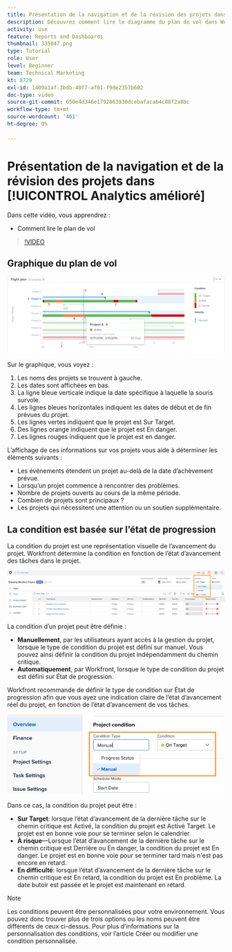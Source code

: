 ```yaml
---
title: Présentation de la navigation et de la révision des projets dans [!UICONTROL Analytics amélioré]
description: Découvrez comment lire le diagramme du plan de vol dans Workfront.
activity: use
feature: Reports and Dashboards
thumbnail: 335047.png
type: Tutorial
role: User
level: Beginner
team: Technical Marketing
kt: 8729
exl-id: 1409a1af-3bdb-40f7-af01-f9de2357b602
doc-type: video
source-git-commit: 650e4d346e1792863930dcebafacab4c88f2a8bc
workflow-type: tm+mt
source-wordcount: '461'
ht-degree: 0%

---
```


# Présentation de la navigation et de la révision des projets dans [!UICONTROL Analytics amélioré]

Dans cette vidéo, vous apprendrez :

* Comment lire le plan de vol

>[!VIDEO](https://video.tv.adobe.com/v/335047/?quality=12&learn=on)

## Graphique du plan de vol

![Une image d’un graphique du plan de vol avec des nombres correspondant aux balles ci-dessous](assets/section-2-1.png)

Sur le graphique, vous voyez :

1. Les noms des projets se trouvent à gauche.
1. Les dates sont affichées en bas.
1. La ligne bleue verticale indique la date spécifique à laquelle la souris survole.
1. Les lignes bleues horizontales indiquent les dates de début et de fin prévues du projet.
1. Les lignes vertes indiquent que le projet est Sur Target.
1. Des lignes orange indiquent que le projet est En danger.
1. Les lignes rouges indiquent que le projet est en danger.

L’affichage de ces informations sur vos projets vous aide à déterminer les éléments suivants :

* Les événements étendent un projet au-delà de la date d’achèvement prévue.
* Lorsqu’un projet commence à rencontrer des problèmes.
* Nombre de projets ouverts au cours de la même période.
* Combien de projets sont principaux ?
* Les projets qui nécessitent une attention ou un soutien supplémentaire.

## La condition est basée sur l’état de progression

La condition du projet est une représentation visuelle de l’avancement du projet. Workfront détermine la condition en fonction de l’état d’avancement des tâches dans le projet.

![Image des états de progression possibles](assets/section-2-2.png)

La condition d’un projet peut être définie :

* **Manuellement**, par les utilisateurs ayant accès à la gestion du projet, lorsque le type de condition du projet est défini sur manuel. Vous pouvez ainsi définir la condition du projet indépendamment du chemin critique.
* **Automatiquement**, par Workfront, lorsque le type de condition du projet est défini sur État de progression.

Workfront recommande de définir le type de condition sur État de progression afin que vous ayez une indication claire de l’état d’avancement réel du projet, en fonction de l’état d’avancement de vos tâches.

![Image des états de progression possibles](assets/section-2-3.png)

Dans ce cas, la condition du projet peut être :

* **Sur Target**: lorsque l’état d’avancement de la dernière tâche sur le chemin critique est Activé, la condition du projet est Activé Target. Le projet est en bonne voie pour se terminer selon le calendrier.
* **À risque**—Lorsque l’état d’avancement de la dernière tâche sur le chemin critique est Derrière ou En danger, la condition du projet est En danger. Le projet est en bonne voie pour se terminer tard mais n&#39;est pas encore en retard.
* **En difficulté**: lorsque l’état d’avancement de la dernière tâche sur le chemin critique est En retard, la condition du projet est En problème. La date butoir est passée et le projet est maintenant en retard.

>[!NOTE]
>
>Les conditions peuvent être personnalisées pour votre environnement. Vous pouvez donc trouver plus de trois options ou les noms peuvent être différents de ceux ci-dessus. Pour plus d’informations sur la personnalisation des conditions, voir l’article Créer ou modifier une condition personnalisée.
